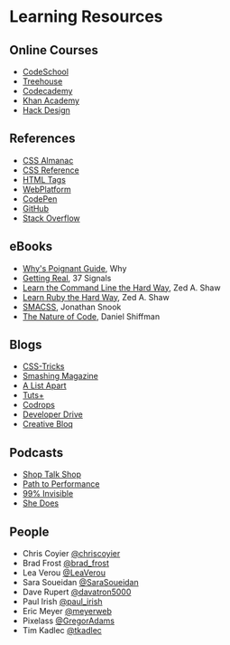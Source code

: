 Learning Resources
==================

Online Courses
--------------

* [CodeSchool](https://www.codeschool.com/)
* [Treehouse](http://teamtreehouse.com/)
* [Codecademy](http://www.codecademy.com/)
* [Khan Academy](https://www.khanacademy.org/)
* [Hack Design](https://hackdesign.org/)

References
----------

* [CSS Almanac](https://css-tricks.com/almanac/)
* [CSS Reference](http://tympanus.net/codrops/css_reference/)
* [HTML Tags](http://htmldog.com/reference/htmltags/)
* [WebPlatform](https://www.webplatform.org/)
* [CodePen](http://codepen.io/)
* [GitHub](https://github.com/)
* [Stack Overflow](http://stackoverflow.com/)

eBooks
------

* [Why's Poignant Guide](http://mislav.uniqpath.com/poignant-guide/), Why
* [Getting Real](http://gettingreal.37signals.com/), 37 Signals
* [Learn the Command Line the Hard Way](http://cli.learncodethehardway.org/book/), Zed A. Shaw
* [Learn Ruby the Hard Way](http://learnrubythehardway.org/book/), Zed A. Shaw
* [SMACSS](https://smacss.com/), Jonathan Snook
* [The Nature of Code](http://natureofcode.com/book/), Daniel Shiffman

Blogs
-----

* [CSS-Tricks](https://css-tricks.com/)
* [Smashing Magazine](http://www.smashingmagazine.com/)
* [A List Apart](http://alistapart.com/)
* [Tuts+](http://tutsplus.com/tutorials)
* [Codrops](http://tympanus.net/codrops/)
* [Developer Drive](http://www.developerdrive.com/)
* [Creative Bloq](http://www.creativebloq.com/)

Podcasts
--------

* [Shop Talk Shop](http://shoptalkshow.com/)
* [Path to Performance](http://pathtoperf.com/)
* [99% Invisible](http://99percentinvisible.org/)
* [She Does](http://www.shedoespodcast.com/)

People
------

* Chris Coyier [@chriscoyier](https://twitter.com/chriscoyier/)
* Brad Frost [@brad_frost](https://twitter.com/brad_frost/)
* Lea Verou [@LeaVerou](https://twitter.com/LeaVerou/)
* Sara Soueidan [@SaraSoueidan](https://twitter.com/SaraSoueidan/)
* Dave Rupert [@davatron5000](https://twitter.com/davatron5000/)
* Paul Irish [@paul_irish](https://twitter.com/paul_irish/)
* Eric Meyer [@meyerweb](https://twitter.com/meyerweb)
* Pixelass [@GregorAdams](https://twitter.com/GregorAdams/)
* Tim Kadlec [@tkadlec](https://twitter.com/tkadlec/)
